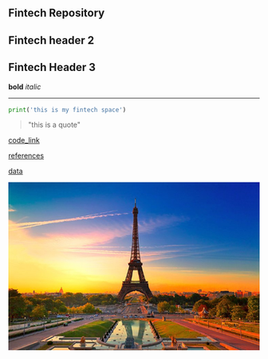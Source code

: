 ## Fintech Repository

## Fintech header 2

## Fintech Header 3

**bold** *italic*

---

```python
print('this is my fintech space')
```

>"this is a quote"

[code_link](code)

[references](references)

[data](data)

![picture](test_pic.jpg)